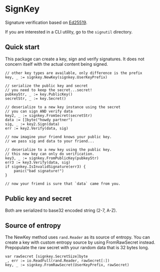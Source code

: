 SignKey
=======
Signature verification based on [Ed25519](https://ed25519.cr.yp.to/).

If you are interested in a CLI utility, go to the `signutil` directory.

Quick start
-----------
This package can create a key, sign and verify signatures. It does not concern itself with the 
actual content being signed.

```golang
// other key types are available, only difference is the prefix
key, _ := signkey.NewKey(signkey.UserKeyPrefix)

// serialize the public key and secret
// you need to keep the secret...secret!
pubkeyStr, _ := key.PublicKey()
secretStr, _ := key.Secret()

// deserialize to a new key instance using the secret
// you can sign AND verify data
key2, _ := signkey.FromSecret(secretStr)
data := []byte("howdy partner")
sig, _ := key2.Sign(data)
err := key2.Verify(data, sig)

// now imagine your friend knows your public key.
// we pass sig and data to your friend...

// deserialize to a new key using the public key.
// this new key can only do verification.
key3, _ := signkey.FromPublicKey(pubkeyStr)
err3 := key3.Verify(data, sig)
if signkey.IsInvalidSignature(err3) {
    panic("bad signature!")
}

// now your friend is sure that `data` came from you.
```

Public key and secret
---------------------
Both are serialized to base32 encoded string (2-7, A-Z).


Source of entropy
-----------------
The NewKey method uses `rand.Reader` as its source of entropy. You can create a key 
with custom entropy source by using FromRawSecret instead. Prepopulate the raw secret 
with your random data that is 32 bytes long.

```golang
var rawSecret [signkey.SecretSize]byte
_, err := io.ReadFull(rand.Reader, rawSecret[:])
key, _ := signkey.FromRawSecret(UserKeyPrefix, rawSecret)
```

